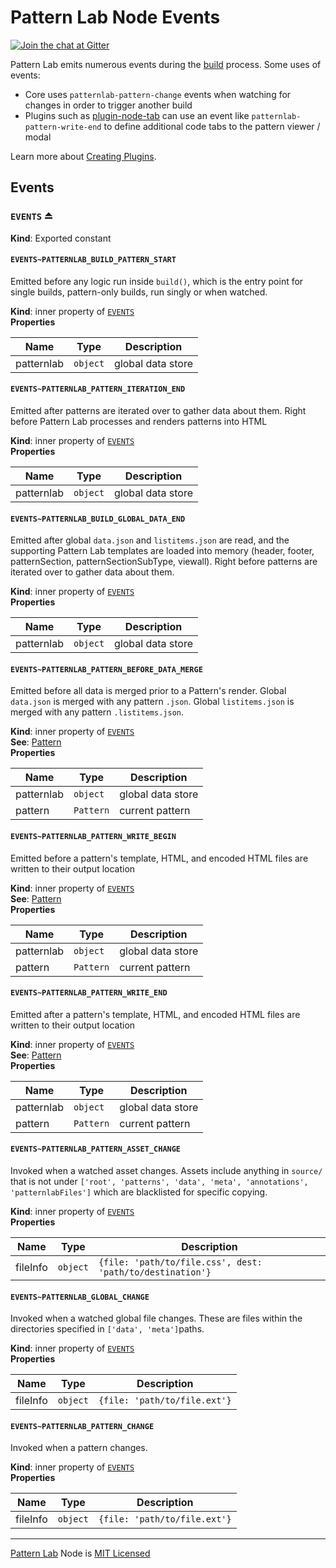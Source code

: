 # Pattern Lab Node Events

[![Join the chat at Gitter](https://badges.gitter.im/pattern-lab/node.svg)](https://gitter.im/pattern-lab/node)

Pattern Lab emits numerous events during the [build](https://github.com/pattern-lab/patternlab-node/tree/master/docs/) process. Some uses of events:

* Core uses `patternlab-pattern-change` events when watching for changes in order to trigger another build
* Plugins such as [plugin-node-tab](https://github.com/pattern-lab/plugin-node-tab) can use an event like `patternlab-pattern-write-end` to define additional code tabs to the pattern viewer / modal

Learn more about [Creating Plugins](https://github.com/pattern-lab/patternlab-node/wiki/Creating-Plugins).

<a name="module_Events"></a>

## Events

<a name="exp_module_Events--EVENTS"></a>

### `EVENTS` ⏏

**Kind**: Exported constant  
<a name="module_Events--EVENTS..PATTERNLAB_BUILD_PATTERN_START"></a>

#### `EVENTS~PATTERNLAB_BUILD_PATTERN_START`

Emitted before any logic run inside `build()`, which is the entry point for single builds, pattern-only builds, run singly or when watched.

**Kind**: inner property of [<code>EVENTS</code>](#exp_module_Events--EVENTS)  
**Properties**

| Name       | Type                | Description       |
| ---------- | ------------------- | ----------------- |
| patternlab | <code>object</code> | global data store |

<a name="module_Events--EVENTS..PATTERNLAB_PATTERN_ITERATION_END"></a>

#### `EVENTS~PATTERNLAB_PATTERN_ITERATION_END`

Emitted after patterns are iterated over to gather data about them. Right before Pattern Lab processes and renders patterns into HTML

**Kind**: inner property of [<code>EVENTS</code>](#exp_module_Events--EVENTS)  
**Properties**

| Name       | Type                | Description       |
| ---------- | ------------------- | ----------------- |
| patternlab | <code>object</code> | global data store |

<a name="module_Events--EVENTS..PATTERNLAB_BUILD_GLOBAL_DATA_END"></a>

#### `EVENTS~PATTERNLAB_BUILD_GLOBAL_DATA_END`

Emitted after global `data.json` and `listitems.json` are read, and the supporting Pattern Lab templates are loaded into memory (header, footer, patternSection, patternSectionSubType, viewall). Right before patterns are iterated over to gather data about them.

**Kind**: inner property of [<code>EVENTS</code>](#exp_module_Events--EVENTS)  
**Properties**

| Name       | Type                | Description       |
| ---------- | ------------------- | ----------------- |
| patternlab | <code>object</code> | global data store |

<a name="module_Events--EVENTS..PATTERNLAB_PATTERN_BEFORE_DATA_MERGE"></a>

#### `EVENTS~PATTERNLAB_PATTERN_BEFORE_DATA_MERGE`

Emitted before all data is merged prior to a Pattern's render. Global `data.json` is merged with any pattern `.json`. Global `listitems.json` is merged with any pattern `.listitems.json`.

**Kind**: inner property of [<code>EVENTS</code>](#exp_module_Events--EVENTS)  
**See**: [Pattern](https://github.com/pattern-lab/patternlab-node/blob/master/core/lib/object_factory.js#L16)  
**Properties**

| Name       | Type                 | Description       |
| ---------- | -------------------- | ----------------- |
| patternlab | <code>object</code>  | global data store |
| pattern    | <code>Pattern</code> | current pattern   |

<a name="module_Events--EVENTS..PATTERNLAB_PATTERN_WRITE_BEGIN"></a>

#### `EVENTS~PATTERNLAB_PATTERN_WRITE_BEGIN`

Emitted before a pattern's template, HTML, and encoded HTML files are written to their output location

**Kind**: inner property of [<code>EVENTS</code>](#exp_module_Events--EVENTS)  
**See**: [Pattern](https://github.com/pattern-lab/patternlab-node/blob/master/core/lib/object_factory.js#L16)  
**Properties**

| Name       | Type                 | Description       |
| ---------- | -------------------- | ----------------- |
| patternlab | <code>object</code>  | global data store |
| pattern    | <code>Pattern</code> | current pattern   |

<a name="module_Events--EVENTS..PATTERNLAB_PATTERN_WRITE_END"></a>

#### `EVENTS~PATTERNLAB_PATTERN_WRITE_END`

Emitted after a pattern's template, HTML, and encoded HTML files are written to their output location

**Kind**: inner property of [<code>EVENTS</code>](#exp_module_Events--EVENTS)  
**See**: [Pattern](https://github.com/pattern-lab/patternlab-node/blob/master/core/lib/object_factory.js#L16)  
**Properties**

| Name       | Type                 | Description       |
| ---------- | -------------------- | ----------------- |
| patternlab | <code>object</code>  | global data store |
| pattern    | <code>Pattern</code> | current pattern   |

<a name="module_Events--EVENTS..PATTERNLAB_PATTERN_ASSET_CHANGE"></a>

#### `EVENTS~PATTERNLAB_PATTERN_ASSET_CHANGE`

Invoked when a watched asset changes. Assets include anything in `source/` that is not under `['root', 'patterns', 'data', 'meta', 'annotations', 'patternlabFiles']` which are blacklisted for specific copying.

**Kind**: inner property of [<code>EVENTS</code>](#exp_module_Events--EVENTS)  
**Properties**

| Name     | Type                | Description                                               |
| -------- | ------------------- | --------------------------------------------------------- |
| fileInfo | <code>object</code> | `{file: 'path/to/file.css', dest: 'path/to/destination'}` |

<a name="module_Events--EVENTS..PATTERNLAB_GLOBAL_CHANGE"></a>

#### `EVENTS~PATTERNLAB_GLOBAL_CHANGE`

Invoked when a watched global file changes. These are files within the directories specified in `['data', 'meta']`paths.

**Kind**: inner property of [<code>EVENTS</code>](#exp_module_Events--EVENTS)  
**Properties**

| Name     | Type                | Description                  |
| -------- | ------------------- | ---------------------------- |
| fileInfo | <code>object</code> | `{file: 'path/to/file.ext'}` |

<a name="module_Events--EVENTS..PATTERNLAB_PATTERN_CHANGE"></a>

#### `EVENTS~PATTERNLAB_PATTERN_CHANGE`

Invoked when a pattern changes.

**Kind**: inner property of [<code>EVENTS</code>](#exp_module_Events--EVENTS)  
**Properties**

| Name     | Type                | Description                  |
| -------- | ------------------- | ---------------------------- |
| fileInfo | <code>object</code> | `{file: 'path/to/file.ext'}` |

---

[Pattern Lab](http://patternlab.io) Node is [MIT Licensed](https://github.com/pattern-lab/patternlab-node/blob/master/LICENSE)
